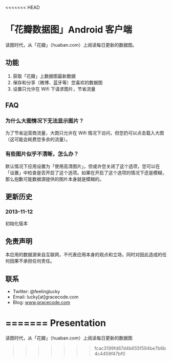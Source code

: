 <<<<<<< HEAD
# 「花瓣数据图」Android 客户端

读图时代，从「花瓣」（huaban.com）上阅读每日更新的数据图。

## 功能

1. 获取「花瓣」上数据图最新数据
2. 保存和分享（微博、蓝牙等）您喜欢的数据图
3. 设置只允许在 Wifi 下请求图片，节省流量


## FAQ

### 为什么大图情况下无法显示图片？

为了节省运营商流量，大图只允许在 Wifi 情况下访问，但您扔可以点击载入大图（这可能会耗费您多余的流量）。

### 有些图片似乎不清晰，怎么办？

默认情况下应用设置为「使用高清图片」，但或许您关闭了这个选项，您可以在「设置」中检查是否开启了这个选项。如果在开启了这个选项的情况下还是模糊，那么抱歉可能数据源提供的图片本身就是模糊的。


## 更新历史

### 2013-11-12

初始化版本

## 免责声明

本应用的数据源来自互联网，不代表应用本身的观点和立场，同时对因此造成的任何因果不承担任何责任。

## 联系

* Twitter: @feelinglucky
* Email: lucky[at]gracecode.com
* Blog: www.gracecode.com

=======
Presentation
============

读图时代，从「花瓣」（huaban.com）上阅读每日更新的数据图
>>>>>>> fcac3199fd67d4b655f594be7b6b4c4459f47bf0
